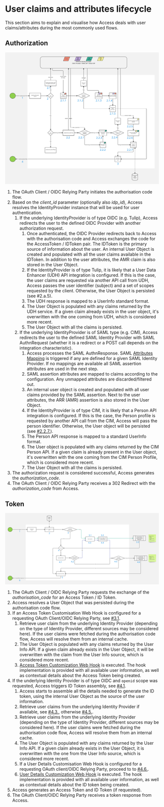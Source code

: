 # User claims and attributes lifecycle

This section aims to explain and visualise how Access deals with user claims/attributes during the most commonly used flows.

## Authorization

![AWS Configuration](img/access-claims-lifecycle-authorization.jpg)

1. The OAuth Client / OIDC Relying Party initiates the authorisation code flow.
2. Based on the _client_id_ parameter (optionally also _idp_id_), Access resolves the IdentityProvider instance that will be used for user
   authentication.
    1. If the underlying IdentityProvider is of type OIDC (e.g. Tulip), Access redirects the user to the defined OIDC Provider with another
       authorization request.
        1. Once authenticated, the OIDC Provider redirects back to Access with the authorisation code and Access exchanges the code for the
           AccessToken / IDToken pair. The IDToken is the primary source of information about the user. An internal User Object is created
           and populated with all the user claims available in the IDToken. In addition to the user attributes, the AMR claim is also stored
           in the User Object.
        2. If the IdentityProvider is of type Tulip, it is likely that a User Data Enhancer (UDH) API integration is configured. If this is
           the case, the user claims are requested via another API call from UDH, Access passes the user identifier (subject) and a set of
           scopes requested by the client. Otherwise, the User Object is persisted (see #2.a.5).
        3. The UDH response is mapped to a UserInfo standard format.
        4. The User Object is populated with any claims returned by the UDH service. If a given claim already exists in the user object,
           it's overwritten with the one coming from UDH, which is considered more recent.
        5. The User Object with all the claims is persisted.
    2. If the underlying IdentityProvider is of SAML type (e.g. CIM), Access redirects the user to the defined SAML Identity Provider with
       SAML AuthnRequest (whether it is a redirect or a POST call depends on the integration characteristic).
        1. Access processes the SAML AuthnResponse.
           SAML [Attributes Mapping](https://docs.onegini.com/products/access/topics/general-app-config/identity-providers/identity-providers/#attribute-mapping)
           is triggered if any are defined for a given SAML Identity Provider. If no mappings are available all SAML assertion attributes
           are used in the next step.
        2. SAML assertion attributes are mapped to claims according to the configuration. Any unmapped attributes are discarded/filtered
           out.
        3. An internal user object is created and populated with all user claims provided by the SAML assertion. Next to the user
           attributes, the ARR (AMR) assertion is also stored in the User Object.
        4. If the IdentityProvider is of type CIM, it is likely that a Person API integration is configured. If this is the case, the Person
           profile is requested by another API call from the CIM, Access will pass the person identifier. Otherwise, the User object will be
           persisted (see [#2.2.7.](#2.2.7.)).
        5. The Person API response is mapped to a standard UserInfo format.
        6. The User object is populated with any claims returned by the CIM Person API. If a given claim is already present in the User
           object, it's overwritten with the one coming from the CIM Person Profile, which is considered more recent.
        7. The User Object with all the claims is persisted.
3. The authorization request is considered successful, Access generates the _authorization_code_.
4. The OAuth Client / OIDC Relying Party receives a 302 Redirect with the _authorization_code_ from Access.

## Token

![AWS Configuration](img/access-claims-lifecycle-token.jpg)

1. The OAuth Client / OIDC Relying Party requests the exchange of the _authorisation_code_ for an Access Token / ID Token.
2. Access resolves a User Object that was persisted during the authorisation code flow.
3. If an Access Token Customisation Web Hook is configured for a requesting OAuth Client/OIDC Relying Party, see [#3.1](#3.1.).
    1. Retrieve user claim from the underlying Identity Provider (depending on the type of Identity Provider, different sources may be
       considered here). If the user claims were fetched during the authorisation code flow, Access will resolve them from an internal
       cache.
    2. The User Object is populated with any claims returned by the User Info API. If a given claim already exists in the User Object, it
       will be overwritten with the claim from the User Info source, which is considered more recent.
    3. [Access Token Customization Web Hook](https://docs.onegini.com/products/access/topics/integration-extension/hooks/customize-access-token/customize-access-token-hook/)
       is executed. The hook implementation is provided with all available user information, as well as contextual details about the Access
       Token being created.
4. If the underlying Identity Provider is of type OIDC and `openid` scope was requested, Access triggers ID Token assembly,
   see [#4.1](#4.1.).
    1. Access starts to assemble all the details needed to generate the ID token, using the internal User Object as the source of the user
       information.
    2. Retrieve user claims from the underlying Identity Provider if available, see [#4.3.](#4.3.), otherwise [#4.5.](#4.5.).
    3. Retrieve user claims from the underlying Identity Provider (depending on the type of Identity Provider, different sources may be
       considered here). If the user claims were fetched during the authorisation code flow, Access will resolve them from an internal
       cache.
    4. The User Object is populated with any claims returned by the User Info API. If a given claim already exists in the User Object, it is
       overwritten with the one from the User Info source, which is considered more recent.
    5. If a User Details Customisation Web Hook is configured for a requesting OAuth client/OIDC Relying Party, proceed to
       to [#4.6.](#4.6.).
    6. [User Details Customization Web Hook](https://docs.onegini.com/products/access/topics/integration-extension/hooks/customize-user-details/customize-user-details-hook/)
       is executed. The hook implementation is provided with all available user information, as well as contextual details about the ID
       token being created.
5. Access generates an Access Token and ID Token (if requested).
6. The OAuth Client/OIDC Relying Party receives a token response from Access.